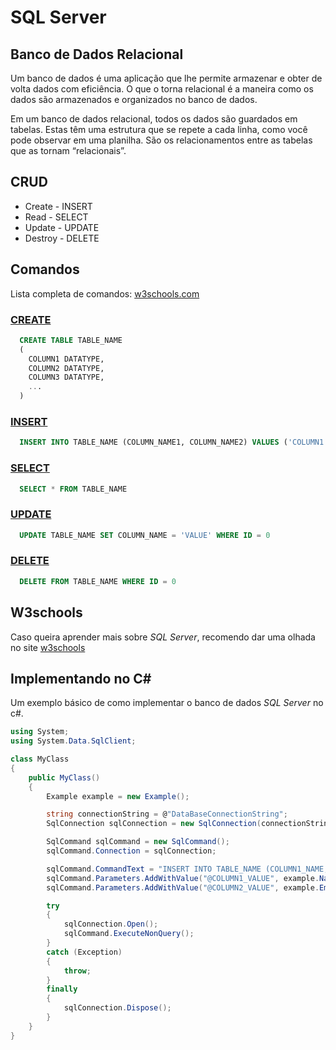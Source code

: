 # SQL Server
## Banco de Dados Relacional

Um banco de dados é uma aplicação que lhe permite armazenar e obter de volta dados com eficiência. 
O que o torna relacional é a maneira como os dados são armazenados e organizados no banco de dados.

Em um banco de dados relacional, todos os dados são guardados em tabelas. Estas têm uma estrutura que se repete a cada linha, como você pode observar em uma planilha. 
São os relacionamentos entre as tabelas que as tornam “relacionais”.

## CRUD
  * Create - INSERT
  * Read - SELECT
  * Update - UPDATE
  * Destroy - DELETE

## Comandos

Lista completa de comandos: [w3schools.com](https://www.w3schools.com/sql/exercise.asp?filename=exercise_select1)

### [CREATE](https://www.w3schools.com/sql/sql_create_table.asp)

```sql
  CREATE TABLE TABLE_NAME
  (
    COLUMN1 DATATYPE,
    COLUMN2 DATATYPE,
    COLUMN3 DATATYPE,
    ...
  )
```

### [INSERT](https://www.w3schools.com/sql/sql_ref_insert_into.asp)

```sql
  INSERT INTO TABLE_NAME (COLUMN_NAME1, COLUMN_NAME2) VALUES ('COLUMN1 VALUE', 'COLUMN2 VALUE')
```

### [SELECT](https://www.w3schools.com/sql/sql_ref_select.asp)

```sql
  SELECT * FROM TABLE_NAME
```

### [UPDATE](https://www.w3schools.com/sql/sql_ref_update.asp)

```sql
  UPDATE TABLE_NAME SET COLUMN_NAME = 'VALUE' WHERE ID = 0
```

### [DELETE](https://www.w3schools.com/sql/sql_ref_delete.asp)

```sql
  DELETE FROM TABLE_NAME WHERE ID = 0
```

## W3schools

Caso queira aprender mais sobre _SQL Server_, recomendo dar uma olhada no site [w3schools](https://www.w3schools.com/sql/sql_ref_keywords.asp)

## Implementando no C#

Um exemplo básico de como implementar o banco de dados _SQL Server_ no c#.

```csharp
using System;
using System.Data.SqlClient;

class MyClass
{
    public MyClass()
    {
        Example example = new Example();

        string connectionString = @"DataBaseConnectionString";
        SqlConnection sqlConnection = new SqlConnection(connectionString);

        SqlCommand sqlCommand = new SqlCommand();
        sqlCommand.Connection = sqlConnection;

        sqlCommand.CommandText = "INSERT INTO TABLE_NAME (COLUMN1_NAME, COLUMN2_NAME) VALUES (@COLUMN1_VALUE, @COLUMN2_VALUE";
        sqlCommand.Parameters.AddWithValue("@COLUMN1_VALUE", example.Name);
        sqlCommand.Parameters.AddWithValue("@COLUMN2_VALUE", example.Email);

        try
        {
            sqlConnection.Open();
            sqlCommand.ExecuteNonQuery();
        }
        catch (Exception)
        {
            throw;
        }
        finally
        {
            sqlConnection.Dispose();
        }
    }
}
```
